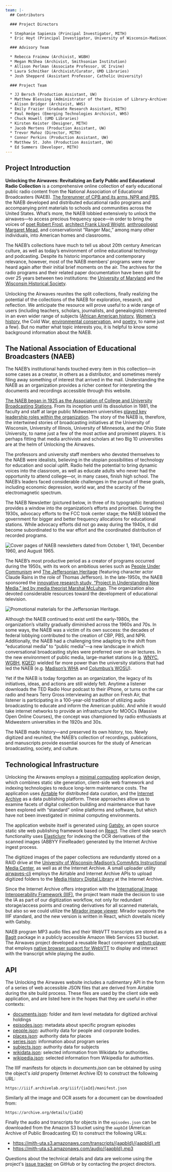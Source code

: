 ```yaml
---
team: |-
  ## Contributors

  ### Project Directors

  * Stephanie Sapienza (Principal Investigator, MITH)
  * Eric Hoyt (Principal Investigator, University of Wisconsin-Madison)

  ### Advisory Team

  * Rebecca Fraimow (Archivist, WGBH)
  * Megan McShea (Archivist, Smithsonian Institution)
  * Allison Perlman (Associate Professor, UC Irvine)
  * Laura Schnitker (Archivist/Curator, UMD Libraries)
  * Josh Shepperd (Assistant Professor, Catholic University)

  ### Project Team

  * JJ Bersch (Production Assistant, UW)
  * Matthew Blessing (Administrator of the Division of Library-Archives, WHS)
  * Alison Bridger (Archivist, WHS)
  * Emily Frazier (Graduate Research Assistant, MITH)
  * Paul Hedges (Emerging Technologies Archivist, WHS)
  * Chuck Howell (UMD Libraries)
  * Kirsten Keister (Designer, MITH)
  * Jacob Mertens (Production Assistant, UW)
  * Trevor Muñoz (Director, MITH)
  * Connor Perkins (Production Assistant, UW)
  * Matthew St. John (Production Assistant, UW)
  * Ed Summers (Developer, MITH)
---
```


## Project Introduction

**Unlocking the Airwaves: Revitalizing an Early Public and Educational Radio Collection** is a comprehensive online collection of early educational public radio content from the National Association of Educational Broadcasters (NAEB). [The forerunner of CPB and its arms, NPR and PBS](https://mith.umd.edu/airwaves/exhibits/origins-of-the-naeb-and-educational-media/), the NAEB developed and distributed educational radio programs and accompanying print materials to schools and communities across the United States. What’s more, the NAEB lobbied extensively to unlock the airwaves—to access precious frequency space—in order to bring the voices of [poet Robert Frost](https://mith.umd.edu/airwaves/exhibits/poetry-programming-in-the-naeb-collection/), [architect Frank Lloyd Wright](https://mith.umd.edu/airwaves/episode/cpb-aacip-500-dn3zx76f), [anthropologist Margaret Mead](https://mith.umd.edu/airwaves/episode/cpb-aacip-500-hx15rn7k), and conservationist “Ranger Mac,” among many other individuals, into American homes and classrooms.

The NAEB’s collections have much to tell us about 20th century American culture, as well as today’s environment of online educational technology and podcasting. Despite its historic importance and contemporary relevance, however, most of the NAEB members’ programs were never heard again after their initial brief moments on the air. The archives for the radio programs and their related paper documentation have been split for over 25 years between two institutions: the [University of Maryland](https://www.lib.umd.edu/univarchives/about-us) and the [Wisconsin Historical Society](https://www.wisconsinhistory.org).

Unlocking the Airwaves reunites the split collections, ﬁnally realizing the potential of the collections of the NAEB for exploration, research, and reflection. We anticipate the resource will prove useful to a wide range of users (including teachers, scholars, journalists, and genealogists) interested in an even wider range of subjects ([African American history](https://mith.umd.edu/airwaves/search/?f=subject:African%20American%20History), [Women's history](https://mith.umd.edu/airwaves/search/?f=subject:Women%27s%20History), the Cold War, [environmental conservation](https://mith.umd.edu/airwaves/search/?f=subject:Ecology%20&%20the%20Environment), and [poetry](https://mith.umd.edu/airwaves/exhibits/poetry-programming-in-the-naeb-collection/), to name just a few). But no matter what topic interests you, it is helpful to know some background information about the NAEB.

## The National Association of Educational Broadcasters (NAEB)

The NAEB’s institutional hands touched every item in this collection—in some cases as a creator, in others as a distributor, and sometimes merely filing away something of interest that arrived in the mail. Understanding the NAEB as an organization provides a richer context for interpreting the documents and recordings accessible through this website.

[The NAEB began in 1925 as the Association of College and University Broadcasting Stations](https://mith.umd.edu/airwaves/exhibits/origins-of-the-naeb-and-educational-media/). From its inception until its dissolution in 1981, the faculty and staff at large public Midwestern universities [played key leadership roles within the organization](https://mith.umd.edu/airwaves/exhibits/the-organizational-structure-of-the-naeb/). The story of the NAEB is, therefore, the intertwined stories of broadcasting initiatives at the University of Wisconsin, University of Illinois, University of Minnesota, and the Ohio State University, to name just a few of the most active and prominent players. It is perhaps fitting that media archivists and scholars at two Big 10 universities are at the helm of Unlocking the Airwaves.

The professors and university staff members who devoted themselves to the NAEB were idealists, believing in the utopian possibilities of technology for education and social uplift. Radio held the potential to bring dynamic voices into the classroom, as well as educate adults who never had the opportunity to attend college—or, in many cases, finish high school. The NAEB’s leaders faced considerable challenges in the pursuit of these goals, including economic depression, world war, and the scarcity of the electromagnetic spectrum.

The NAEB Newsletter (pictured below, in three of its typographic iterations) provides a window into the organization’s efforts and priorities. During the 1930s, advocacy efforts to the FCC took center stage; the NAEB lobbied the government for bigger and better frequency allocations for educational stations. While advocacy efforts did not go away during the 1940s, it did become subordinated to the war effort and the coordinated distribution of recorded programs.

![Cover pages of NAEB newsletters dated from October 1, 1941, December 1960, and August 1965.](../../images/naeb_newsletter_covers.jpg)

The NAEB’s most productive period as a creator of programs occurred during the 1950s, with its work on ambitious series such as [People Under Communism](https://mith.umd.edu/airwaves/programs/people-under-communism) and [The Jeffersonian Heritage](https://mith.umd.edu/airwaves/programs/the-jeffersonian-heritage) (featuring character actor Claude Rains in the role of Thomas Jefferson). In the late-1950s, the NAEB sponsored the [innovative research study, “Project in Understanding New Media,” led by media theorist Marshal McLuhan](https://mith.umd.edu/airwaves/exhibits/marshall-mcluhan-and-the-understanding-media-project/). The organization also devoted considerable resources toward the development of educational television.

![Promotional materials for the Jeffersonian Heritage.](../../images/naeb-b072-f03_0005.jpg)

Although the NAEB continued to exist until the early-1980s, the organization’s vitality gradually diminished across the 1960s and 70s. In some ways, the NAEB was a victim of its own success: the decades of federal lobbying contributed to the creation of CBP, PBS, and NPR. Additionally, the NAEB had a challenging time adapting to the shift from “educational media” to “public media”—a new landscape in which conversational broadcasting styles were preferred over on-air lectures. In the new environment of public media, large-market stations (e.g. [WNYC](https://mith.umd.edu/airwaves/search/?q=WNYC), [WGBH](https://mith.umd.edu/airwaves/search/?q=WGBH), [KQED](https://mith.umd.edu/airwaves/search/?q=KQED)) wielded far more power than the university stations that had led the NAEB (e.g. [Madison’s WHA](https://mith.umd.edu/airwaves/search/?q=WHA) and [Columbus’s WOSU](https://mith.umd.edu/airwaves/search/?q=WOSU)).

Yet if the NAEB is today forgotten as an organization, the legacy of its initiatives, ideas, and actions are still widely felt. Anytime a listener downloads the TED Radio Hour podcast to their iPhone, or turns on the car radio and hears Terry Gross interviewing an author on Fresh Air, that listener is participating in a 100-year-old tradition of utilizing audio broadcasting to educate and inform the American public. And while it would take internet networks to provide an infrastructure for MOOCs (Massive Open Online Courses), the concept was championed by radio enthusiasts at Midwestern universities in the 1920s and 30s.

The NAEB made history—and preserved its own history, too. Newly digitized and reunited, the NAEB’s collection of recordings, publications, and manuscripts provide essential sources for the study of American broadcasting, society, and culture.

## Technological Infrastructure

Unlocking the Airwaves employs a [minimal computing](https://go-dh.github.io/mincomp/about/) application design, which combines static site generation, client-side web framework and indexing technologies to reduce  long-term maintenance costs. The application uses [Airtable](https://airtable.com) for distributed data curation, and the [Internet Archive](https://archive.org) as a data publishing platform. These approaches allow us to examine facets of digital collection building and maintenance that have been explored with “standard” online platforms and software, but which have not been investigated in minimal computing environments.

The application website itself is generated using [Gatsby](https://www.gatsbyjs.com), an open source static site web publishing framework based on [React](https://reactjs.org). The client side search functionality uses [Elasticlunr](http://elasticlunr.com) for indexing the OCR derivatives of the scanned images (ABBYY FineReader) generated by the Internet Archive ingest process.

The digitized images of the paper collections are redundantly stored on a RAID drive at the [University of Wisconsin-Madison’s CommArts Instructional Media Center](https://commarts.wisc.edu), as well as at the Internet Archive. A small uploader utility [airwaves-cli](https://github.com/umd-mith/airwaves-cli/) employs the Airtable and Internet Archive APIs to upload digitized folders to the [Media History Digital Library](https://archive.org/details/mediahistory) at the Internet Archive.

Since the Internet Archive offers integration with the [International Image Interoperability Framework (IIIF)](https://iiif.io), the project team made the decision to use the IA as part of our digitization workflow, not only for redundant storage/access points and creating derivatives for all scanned materials, but also so we could utilize the [Mirador image viewer](https://projectmirador.org). Mirador supports the IIIF standard, and the new version is written in React, which dovetails nicely with Gatsby.

NAEB program MP3 audio files and their WebVTT transcripts are stored as a [BagIt](https://en.wikipedia.org/wiki/BagIt) package in a publicly accessible Amazon Web Services S3 bucket. The Airwaves project developed a reusable React component [webvtt-player](https://github.com/umd-mith/webvtt-player) that employs [native browser support for WebVTT](https://developer.mozilla.org/en-US/docs/Web/API/WebVTT_API) to display and interact with the transcript while playing the audio.

## API

The Unlocking the Airwaves website includes a rudimentary API in the form of a series of web accessible JSON files that are derived from Airtable during the site build process. These files are used by the client side web application, and are listed here in the hopes that they are useful in other contexts:

* [documents.json](https://mith.umd.edu/airwaves/data/documents.json): folder and item level metadata for digitized archival holdings
* [episodes.json](https://mith.umd.edu/airwaves/data/episodes.json): metadata about specific program episodes
* [people.json](https://mith.umd.edu/airwaves/data/people.json): authority data for people and corporate bodies.
* [places.json](https://mith.umd.edu/airwaves/data/places.json): authority data for places
* [series.json](https://mith.umd.edu/airwaves/data/series.json): information about program series 
* [subjects.json](https://mith.umd.edu/airwaves/data/subjects.json): authority data for subjects
* [wikidata.json](https://mith.umd.edu/airwaves/data/wikidata.json): selected information from Wikidata for authorities.
* [wikipedia.json](https://mith.umd.edu/airwaves/data/wikipedia.json): selected information from Wikipedia for authorities.

The IIIF manifests for objects in *documents.json* can be obtained by using the object's *iaId* property (Internet Archive ID) to construct the following URL: 

    https://iiif.archivelab.org/iiif/{iaId}/manifest.json
  
Similarly all the image and OCR assets for a document can be downloaded from:

    https://archive.org/details/{iaId}

Finally the audio and transcripts for objects in the `episodes.json` can be downloaded from the Amazon S3 bucket using the `aapbId` (American Archive of Public Broadcasting ID) to construct the following URLs:

* https://mith-uta.s3.amazonaws.com/transcripts/{aapbId}/{aapbId}.vtt
* https://mith-uta.s3.amazonaws.com/audio/{aapbId}.mp3

Questions about the technical details and data are welcome using the project's [issue tracker](https://github.com/umd-mith/airwaves/issues/) on GitHub or by contacting the project directors.